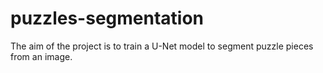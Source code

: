 # puzzles-segmentation
The aim of the project is to train a U-Net model to segment puzzle pieces from an image.
